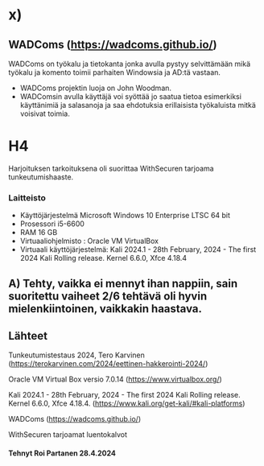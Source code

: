 # x)

 
 
 
 
##    WADComs  (https://wadcoms.github.io/)

WADComs on työkalu ja tietokanta jonka avulla pystyy selvittämään mikä työkalu ja komento toimii parhaiten Windowsia ja AD:tä vastaan.

* WADComs projektin luoja on John Woodman.
* WADComsin avulla käyttäjä voi syöttää jo saatua tietoa esimerkiksi käyttänimiä ja salasanoja ja saa ehdotuksia erillaisista työkaluista mitkä voisivat toimia.

  

  
   
   
 # H4
 
 Harjoituksen tarkoituksena oli suorittaa WithSecuren tarjoama tunkeutumishaaste.

 

 
 
### Laitteisto
 
* Käyttöjärjestelmä	Microsoft Windows 10 Enterprise LTSC 64 bit
* Prosessori i5-6600
* RAM 16 GB
* Virtuaaliohjelmisto : Oracle VM VirtualBox
* Virtuaali käyttöjärjestelmä: Kali 2024.1 - 28th February, 2024 - The first 2024 Kali Rolling release. Kernel 6.6.0, Xfce 4.18.4


## A) Tehty, vaikka ei mennyt ihan nappiin, sain suoritettu vaiheet 2/6 tehtävä oli hyvin mielenkiintoinen, vaikkakin haastava.


## Lähteet



Tunkeutumistestaus 2024, Tero Karvinen (https://terokarvinen.com/2024/eettinen-hakkerointi-2024/)

Oracle VM Virtual Box versio 7.0.14  (https://www.virtualbox.org/)

Kali 2024.1 - 28th February, 2024 - The first 2024 Kali Rolling release. Kernel 6.6.0, Xfce 4.18.4. (https://www.kali.org/get-kali/#kali-platforms)

 WADComs  (https://wadcoms.github.io/)

 WithSecuren tarjoamat luentokalvot




#### Tehnyt Roi Partanen 28.4.2024
